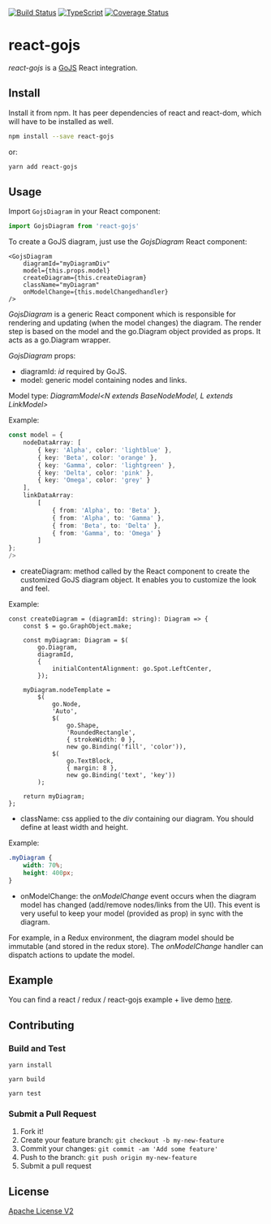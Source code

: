 [![Build Status](https://travis-ci.org/xcomponent/react-gojs.svg?branch=master)](https://travis-ci.org/xcomponent/react-gojs)
[![TypeScript](https://badges.frapsoft.com/typescript/love/typescript.png?v=101)](https://github.com/ellerbrock/typescript-badges/)
[![Coverage Status](https://coveralls.io/repos/github/xcomponent/react-gojs/badge.svg?branch=master)](https://coveralls.io/github/xcomponent/react-gojs?branch=master)

# react-gojs

*react-gojs* is a [GoJS](https://gojs.net/latest/index.html) React integration.


## Install

Install it from npm. It has peer dependencies of react and react-dom, which will have to be installed as well.

```bash
npm install --save react-gojs
```
or:
```bash
yarn add react-gojs
```

## Usage

Import `GojsDiagram` in your React component:

```javascript static
import GojsDiagram from 'react-gojs'
``` 

To create a GoJS diagram, just use the *GojsDiagram* React component:

```tsx
<GojsDiagram
    diagramId="myDiagramDiv"
    model={this.props.model}
    createDiagram={this.createDiagram}
    className="myDiagram"
    onModelChange={this.modelChangedhandler}
/>
```

*GojsDiagram* is a generic React component which is responsible for rendering and updating (when the model changes) the diagram. The render step is based on the model and the go.Diagram object provided as props. It acts as a go.Diagram wrapper.

*GojsDiagram* props:
- diagramId: *id* required by GoJS.
- model: generic model containing nodes and links. 

Model type: *DiagramModel<N extends BaseNodeModel, L extends LinkModel>*

Example:
```ts
const model = {
    nodeDataArray: [
        { key: 'Alpha', color: 'lightblue' },
        { key: 'Beta', color: 'orange' },
        { key: 'Gamma', color: 'lightgreen' },
        { key: 'Delta', color: 'pink' },
        { key: 'Omega', color: 'grey' }
    ],
    linkDataArray:
        [
            { from: 'Alpha', to: 'Beta' },
            { from: 'Alpha', to: 'Gamma' },
            { from: 'Beta', to: 'Delta' },
            { from: 'Gamma', to: 'Omega' }
        ]
};
/>
```
- createDiagram: method called by the React component to create the customized GoJS diagram object. It enables you to customize the look and feel.

Example:
```tsx
const createDiagram = (diagramId: string): Diagram => {
    const $ = go.GraphObject.make;

    const myDiagram: Diagram = $(
        go.Diagram,
        diagramId,
        {
            initialContentAlignment: go.Spot.LeftCenter,
        });

    myDiagram.nodeTemplate =
        $(
            go.Node,
            'Auto',
            $(
                go.Shape,
                'RoundedRectangle',
                { strokeWidth: 0 },
                new go.Binding('fill', 'color')),
            $(
                go.TextBlock,
                { margin: 8 },
                new go.Binding('text', 'key'))
        );

    return myDiagram;
};
```

- className: css applied to the *div* containing our diagram. You should define at least width and height.

Example:
```css
.myDiagram {
    width: 70%;
    height: 400px;
}
```

- onModelChange: the *onModelChange* event occurs when the diagram model has changed (add/remove nodes/links from the UI). This event is very useful to keep your model (provided as prop) in sync with the diagram. 

For example, in a Redux environment, the diagram model should be immutable (and stored in the redux store). The *onModelChange* handler can dispatch actions to update the model.

## Example

You can find a react / redux / react-gojs example + live demo [here](https://github.com/nicolaserny/react-gojs-example).

## Contributing

### Build and Test
```
yarn install
```
```
yarn build
```
```
yarn test
```
### Submit a Pull Request

1. Fork it!
2. Create your feature branch: `git checkout -b my-new-feature`
3. Commit your changes: `git commit -am 'Add some feature'`
4. Push to the branch: `git push origin my-new-feature`
5. Submit a pull request

## License

[Apache License V2](https://raw.githubusercontent.com/xcomponent/react-gojs/master/LICENSE)
